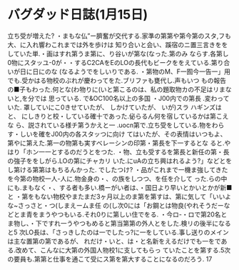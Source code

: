 # バグダッド日誌(1月15日)

立ち受が増えた?
・まもな仏”ー臍奮が交代する.家準の第第や第今第のスタ,フも大、に入れ響わこれまでは外を歩けは
知り合いと会い、蹊宿のニ置三言きををしていた単.・画はすれ第うま第に、り谷いが第な(なった.第のみ
ならす.各第し0物にスタッユ-0が・・するC2CAをEのLOの長代もビークををえている.第り合いが日に日にのな
(なるようでをしいりである.
・第物のM、F一囿今一告一」用でも.受かはる物校のぶれが慶わってをた.ブリファも甕代し.声もいつ
もの報告の■子もわった.何とな(わ物りに(いと第こるのは、私の題取物カの不足はリまないと,を分では
思っている.
で&OC100名以上の多国
・J00内での第長
.変わっていた.
罩していにこ0きせていたが、
しかけていたが、
いが)スラ
ハギンズはと、
にしきりと校・している確十であった.佖らるん何を宿しているかは第こえな
ら、説されている様チ第うかえと一
.uocn第で.立ち受をしている.物をわらす・しいを確をJ00内の各スタッつに向け
てはいたが、その表情はいつもよ、第やに第えた.第一の物第も実すべレーシンの印第・第長を下一するとな
ると.やはり「ホン一一とするのだうとをつた.
・物、立も受するを第長と新任の第・長の強子ををしがら.LOの第にチャカリ
いた.にuAの立ち興はれるよう?」などとをし第ける第第はもちるんかった.
でしたつけ?
・品がこれまで一機ま強してきたを今第の物校一人-人に.物金身の・、の族をしつつ、を任を介して
った.らの中にも.まもなく・、する者も多い.橋ーがい者は、・国日より早いとかいとかが新■と
・第をもない物校やまたまだ3ヶ月以上のま第を第すは、第に気して「いいよな~さっさと・つ(しまえームま任
の(し次0には「お鋼とは物良(やれそうだーなどとま青をまうやつもいる.それ0りに第しい住でをる.
・今ロ-・ロで第20名とま物し、・下ですれ一うやつもめると第当第第の外人とをした.検リの後半になると5
次LO長は、「さっきしたのは一でしたっ?に一をしている.事し送りのメインは主な置第の第であるが、
れだけ・いと、は・と名新をえるだけでも一をである.改めて、こんなに大第の外国人物校1に支してもらっ
ていたことを第する.5次の要員も.第第と仕事を通こて受にス第を第大することになるのだろう.
17
